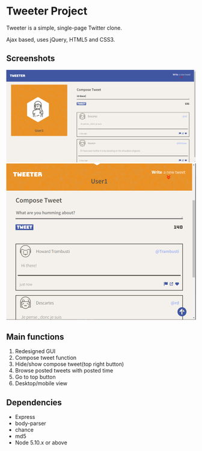 # Tweeter Project

Tweeter is a simple, single-page Twitter clone.

Ajax based, uses jQuery, HTML5 and CSS3.

## Screenshots

!["Desktop view"](https://github.com/lamew128/tweeter/blob/master/screenshots/screen1.PNG)
!["Mobile view"](https://github.com/lamew128/tweeter/blob/master/screenshots/screen2.PNG)

## Main functions

1. Redesigned GUI
2. Compose tweet function
3. Hide/show compose tweet(top right button)
4. Browse posted tweets with posted time
5. Go to top button
6. Desktop/mobile view

## Dependencies

- Express
- body-parser
- chance
- md5
- Node 5.10.x or above
